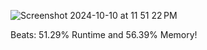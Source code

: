 ![Screenshot 2024-10-10 at 11 51 22 PM](https://github.com/user-attachments/assets/f28c5345-4a37-4594-ac71-27ee4ece4f26)

Beats: 51.29% Runtime and 56.39% Memory!
